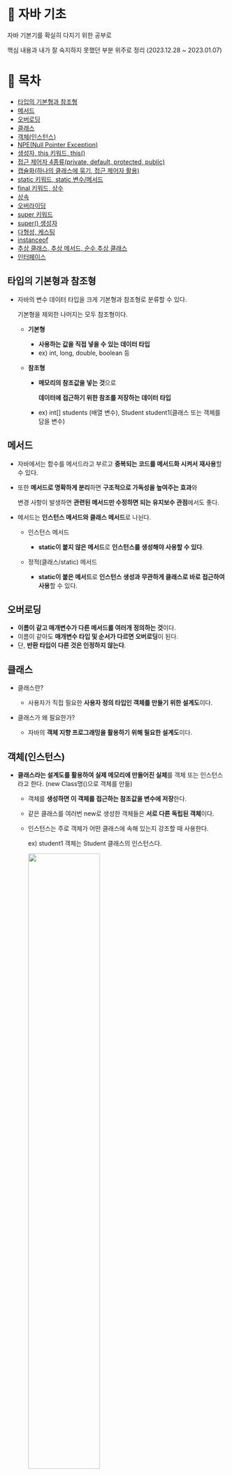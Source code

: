 # :rocket: 자바 기초
자바 기본기를 확실히 다지기 위한 공부로

핵심 내용과 내가 잘 숙지하지 못했던 부분 위주로 정리 (2023.12.28 ~ 2023.01.07)


# :page_facing_up: 목차
- <a href="#0"> 타입의 기본형과 참조형 </a> 
- <a href="#1"> 메서드 </a> 
- <a href="#2"> 오버로딩 </a>
- <a href="#3"> 클래스 </a>
- <a href="#4"> 객체(인스턴스) </a>
- <a href="#5"> NPE(Null Pointer Exception) </a>
- <a href="#6"> 생성자, this 키워드, this() </a> 
- <a href="#7"> 접근 제어자 4종류(private, default, protected, public) </a> 
- <a href="#8"> 캡슐화(하나의 클래스에 묶기, 접근 제어자 활용) </a>
- <a href="#9"> static 키워드, static 변수/메서드 </a> 
- <a href="#10"> final 키워드, 상수 </a>
- <a href="#11"> 상속 </a>
- <a href="#12"> 오버라이딩 </a>
- <a href="#13"> super 키워드 </a>
- <a href="#14"> super() 생성자 </a>
- <a href="#15"> 다형성, 케스팅 </a>
- <a href="#16"> instanceof </a>
- <a href="#17"> 추상 클래스, 추상 메서드, 순수 추상 클래스 </a>
- <a href="#18"> 인터페이스 </a>


## <b id="0"> 타입의 기본형과 참조형 </b>
- 자바의 변수 데이터 타입을 크게 기본형과 참조형로 분류할 수 있다.

  기본형을 제외한 나머지는 모두 참조형이다.
    
  - **기본형**
    - **사용하는 값을 직접 넣을 수 있는 데이터 타입**
    - ex) int, long, double, boolean 등
        
  - **참조형**
    - **메모리의 참조값을 넣는 것**으로

      **데이터에 접근하기 위한 참조를 저장하는 데이터 타입** 
    - ex) int[] students (배열 변수), Student student1(클래스 또는 객체를 담을 변수)


## <b id="1"> 메서드 </b>
- 자바에서는 함수를 메서드라고 부르고 **중복되는 코드를 메서드화 시켜서 재사용**할 수 있다.
- 또한 **메서드로 명확하게 분리**하면 **구조적으로 가독성을 높여주는 효과**와
    
    변경 사항이 발생하면 **관련된 메서드만 수정하면 되는 유지보수 관점**에서도 좋다.
    

- 메서드는 **인스턴스 메서드와 클래스 메서드**로 나뉜다.
  - 인스턴스 메서드
    - **static이 붙지 않은 메서드**로 **인스턴스를 생성해야 사용할 수 있다**.
            
  - 정적(클래스/static) 메서드
    - **static이 붙은 메서드**로 **인스턴스 생성과 무관하게 클래스로 바로 접근하여 사용**할 수 있다.


## <b id="2"> 오버로딩 </b>
- **이름이 같고 매개변수가 다른 메서드를 여러개 정의하는 것**이다.
- 이름이 같아도 **매개변수 타입 및 순서가 다르면 오버로딩**이 된다.
- 단, **반환 타입이 다른 것은 인정하지 않는다**.


## <b id="3"> 클래스 </b>
- 클래스란?
  - 사용자가 직접 필요한 **사용자 정의 타입인 객체를 만들기 위한 설계도**이다.

- 클래스가 왜 필요한가?
  - 자바의 **객체 지향 프로그래밍을 활용하기 위해 필요한 설계도**이다.


## <b id="4"> 객체(인스턴스) </b>
- **클래스라는 설계도를 활용하여 실제 메모리에 만들어진 실체**를
  객체 또는 인스턴스라고 한다. (new Class명()으로 객체를 만듦)
    
  - 객체를 **생성하면 이 객체를 접근하는 참조값을 변수에 저장**한다.
  - 같은 클래스를 여러번 new로 생성한 객체들은 **서로 다른 독립된 객체**이다.
  - 인스턴스는 주로 객체가 어떤 클래스에 속해 있는지 강조할 때 사용한다.

    ex) student1 객체는 Student 클래스의 인스턴스다.
    
    <img src="https://github.com/K-Y-k/practice_java_basic/assets/102020649/53c15425-fe53-4d1d-bf3b-6d91ea83ad2e.gif" width="60%"/>
        
- 객체 vs 인스턴스
  - **인스턴스는 주로 객체가 어떤 클래스에 속해 있는지 강조할 때 사용**한다.

    ex) student1 객체는 Student 클래스의 인스턴스다.
  - **둘 다 클래스에서 나온 실체를 의미**하여 비슷하게 사용하지만,
    
    **특정 클래스 관계를 표현할 때 인스턴스 용어로 사용**하자.


## <b id="5"> NPE(Null Pointer Exception) </b>
- 참조 값이 없는 객체를 접근하면 null을 가리키게 되는데,
    
  즉, **null을 가리킬 때 발생하는 예외**이다.


## <b id="6"> 생성자, this 키워드, this() 생성자 </b>
- 생성자
  - 객체를 생성하자마자 즉시 필요한 기능을 좀 더 편리하게 수행할 수 있도록 생성자라는 기능을 제공한다.
    
- 생성자와 메서드의 차이점
  - **생성자의 이름은 클래스 이름과 같아야 한다**. (즉, **첫 글자도 대문자**)
  - **생성자는 반환 타입이 없다**.
    
- 생성자 장점
  - **메서드 사용시 발생하는 중복 호출을 제거**하고
    
     **생성 직후의 작업을 한번에 처리**할 수 있게 된다.
        
  - 메서드로 구현시 생성 메서드를 실수로 적용하지 않아도 컴파일 오류가 발생하지 않지만,
        
    생성자로 사용하면 **직접 정의한 생성자를 반드시 호출해야 하므로**
        
    **생성자를** **적용하지 않을시 컴파일 오류가 발생하는 제약을 해준다**.
    
- 생성자가 없으면?
  - 생성자는 반드시 호출해야 하므로
        
     **생성자가 없으면 자바에서 자동으로 기본 생성자를 만들고 호출**한다.
        
  - **생성자가 있으면 기본 생성자가 제공되지 않는다**.

- this 키워드
    ```
    public class MemberInit {
        String name;
        int age;
        int grade;
    
        // 객체 지향을 활용한 관련 클래스 내부에서 선언하여 사용하기
        // this는 현재 인스턴스인 MemberInit 자신의 참조값을 가져오는 것이다.
        void initMember(String name, int age, int grade) {
            this.name = name;   
            this.age = age;
            this.grade = grade;
        }
    }
    ```
    
    - 멤버 변수와 메서드의 매개변수 **이름이 같아질 때 구분하기 위한 것**
    - 즉, **인스턴스 자신의 참조값을 가리킨다**.
    - 멤버 변수와 메서드의 매개변수 이름이 다르면 this 생략 가능
        
      (헷갈리기 싫으면 무조건 this를 작성하는 코딩 스타일도 있지만,

      **최근에는 IDE에 색깔로 구분 가능해서 이름이 다르면 this 생략**한다.)
        
- this() 생성자
    ```
    public class MemberConstruct {
        String name;
        int age;
        int grade;
    
        // 기본 생성자 : 매개변수가 없는 생성자
        //             단, 직접 만든 생성자가 하나라도 있으면 자바는 기본 생성자를 만들지 않는다.
        public MemberConstruct() {
        }
    
        // 객체를 생성하자마자 즉시 필요한 기능을 좀 더 편리하게 수행할 수 있도록
        // 생성자라는 기능을 제공한다.
    
        // 생성자는 메서드와 비슷하지만 차이점이 있다.
        // 1.생성자의 이름은 클래스 이름과 같아야 한다. 즉, 첫 글자도 대문자로 시작한다.
        // 2.생성자는 반환 타입이 없다.
        // 3.나머지는 메서드와 같다.
        public MemberConstruct(String name, int age, int grade) {
            System.out.println("생성자 호출 name = " + name + ", age = " + ", grade = " + grade);
            this.name = name;
            this.age = age;
            this.grade = grade;
        }
    
        // 필요한 매개변수들만 구성하여
        // 생성자 오버로딩으로 추가
        MemberConstruct(String name, int age) {
            this(name, age, 50); // 이미 위에서 중복 생성자가 있어 this()로 해당 생성자를 불러온 것이다.
                                 // 즉, this()로 생성자 내부에서 자신의 생성자를 호출할 수 있다.
    //        코드 한줄로 중복되는 코드를 줄임
    //        this.name = name;
    //        this.age = age;
    //        this.grade = 50;
        }
    }
    ```
    
    - this()로 **생성자 내부에서 자신의 다른 생성자를 호출**할 수 있다.
    - 단, this()는 **생성자 코드의 첫줄에만 사용**할 수 있다.


## <b id="7"> 접근 제어자 4종류(private, default, protected, public) </b>
- **클래스, 필드, 생성자, 메서드에 접근을 허용하는 범위를 제한**하는 것이다.
- 단, **클래스 레벨의 접근 제어자는 public과 default만 가능**하다.
  - public일 경우 **파일명과 클래스명이 반드시 같아야한다**.
  - **하나의 자바 파일에 public 클래스는 하나만 가능**하다.

- private
  - **모든 외부 클래스에서의 직접 접근(호출)을 막는다**.
- default
  - **같은 패키지 안에서의 호출**은 허용한다.
- protected
  - **같은 패키지 안에서 호출**은 허용한다.
  - 추가로 **패키지가 다를 때는 상속 관계의 호출만** 허용한다.
- public
  - **모든 외부 클래스에서의 호출을 허용**한다.


## <b id="8"> 캡슐화(하나의 클래스에 묶기, 접근 제어자 활용) </b>
- **데이터와 해당 데이터를 처리하는 메서드를 하나의 클래스 안에 묶고**

  추가로 **접근 제어자를 활용**하여 **외부에서의 접근을 제한하는 것**을 말한다.
- 즉, **외부에 꼭 필요한 기능만 노출**하고
    
  **나머지(데이터, 외부에 사용하지 않는 기능들)는 접근 제어자로 모두 내부로 숨기는 것**이다.

```
public class BankAccount {
    private int balance;

    public BankAccount() {
        balance = 0;
    }

    // public 메서드 : 입금
    public void deposit(int amount) {
        if (isAmountValid(amount)) {
            balance += amount;
        } else {
            System.out.println("유효하지 않은 금액입니다.");
        }
    }

    // public 메서드 : 출금
    public void withdraw(int amount) {
        if (isAmountValid(amount) && balance >= amount) {
            balance -= amount;
        } else {
            System.out.println("유효하지 않은 금액이거나 잔액이 부족합니다.");
        }
    }

    // public 메서드 : 금액 반환
    public int getBalance() {  // 멤버 변수 데이터 직접 접근을 private로 막았기에 메서드로 접근하여 값 반환한 것이다.
        return balance;
    }

    
    // private 메서드 : 금액양 확인
    // 이 메서드는 외부에서의 호출이 필요없는 기능이라서 prviate로 내부에서만 사용하도록 막음
    private boolean isAmountValid(int amount) {
        // 금액이 0보다 커야한다.
        return amount > 0;
    }
}
```


## <b id="9"> static 키워드, static 변수/메서드 </b>
```
public class Data3 {
    public String name;
    public static int count;   // 특정 클래스에서 공용으로 함께 사용할 변수에 static 키워드로 선언
                               // static이 붙은 멤버 변수는 인스턴스 영역에 생성되지 않는다!
                               // 힙 영역이 아닌 메서드 영역의 static 영역에서 관리하기 때문이다.
    public Data3(String name) {
        this.name = name;
        count++;               // 객체가 생성되면 생성자에서 정적 변수 count의 값을 하나 증가시킨다.
    }
}

public class DataCountMain3 {
    public static void main(String[] args) {
        // static을 활용한 방식
        // 클래스에 직접 접근하는 방식이 된다. -> Data3.count
        Data3 data1 = new Data3("A");
        System.out.println("A count = " + Data3.count); // 1

        Data3 data2 = new Data3("B");
        System.out.println("B count = " + Data3.count); // 2

        Data3 data3 = new Data3("C");
        System.out.println("C count = " + Data3.count); // 3
    }
}
```
- **객체(인스턴스)를 생성하지 않고 호출할 수 있는 키워드**이다.
- 즉, **공용으로 사용할 때** static을 사용한다.
- 주로 **멤버 변수와 메서드에 사용**된다.

  <img src="https://github.com/K-Y-k/practice_java_basic/assets/102020649/3a19e219-cd69-41a8-8cf1-eab6504f7b5a.gif" width="60%"/>

- **static 변수/정적 변수/클래스 변수**
  - **멤버 변수에 static이 붙인 변수이**다.
  - static 변수는 **인스턴스 영역에 생성되지 않고 클래스명. 으로 접근한다.**
        
    **힙 영역이 아닌 메서드 영역의 static 영역에서 관리하기 때문**이다.
        
    즉, static 변수는 **프로그램이 시작할 때** **JVM에 로딩되는 순간 생성되고**
        
    **JVM이 종료될 때까지 이어지기에 생존주기가 가장 길다**.
        
- **static 메서드/정적 메서드/ 클래스 메서드**
  - static 메서드는 **static 변수와 static 메서드만 사용할 수 있다**.
  - 정적 메서드의 대표적인 예시가 main()메서드이다.
      
    프로그램이 실행될 때 객체를 생성하지 않아도 작동했다.


## <b id="10"> final 키워드, 상수 </b>
- final 키워드
    - **더는 값을 변경할 수 없게 고정하는 키워드**이다.
    - **최초 1번만 할당**할 수 있고 **그 이후의 할당은 컴파일 오류**가 발생한다.
    - 즉, **매우 유용한 제약**으로 **특정 변수의 값을 할당한 이후 변경하지 않아야 한다면 final을 사용**하자.
    - **클래스에 final**이 붙으면 **상속을 할 수 없고**
        
        **메서드에 final**이 붙으면 **오버라이딩을 할 수 없다**.
        
    - **필드 초기화 방식은 3가지**가 있다.
        
        ```
        public class ConstructInit {
            final int value;                    // final을 필드에 사용할 경우
            // final 필드 - 필드 초기화
            // final int value = 10;            // 1.여기서 직접 초기화해주거나
        
            // static final 상수 필드 초기화 방식
            static final int CONST_VALUE = 10;  // static final은 상수로 변수명은 관례로 대문자와 _로 작성한다.
        
            // final 필드 - 생성자 초기화 방식
            public ConstructInit(int value) {   // 2.또는 생성자 호출에서 1번 할당하게 한다.
                this.value = value;
            }
        }
        
        public class FinalFieldMain {
            public static void main(String[] args) {
                // final 필드 - 생성자 초기화
                // 생성자 호출을 통해 value 필드 값을 초기화한 것
                // 생성자 호출은 초깃값을 1번 능동적으로 초기화하는 것에 의미가 있다.
                System.out.println("생성자 초기화");
                ConstructInit constructInit1 = new ConstructInit(10);
                ConstructInit constructInit2 = new ConstructInit(20);
                System.out.println(constructInit1.value);      // 10
                System.out.println(constructInit2.value);      // 10
        
                // final 필드 - 필드 초기화
                // 각 인스턴스에 고정된 value 필드 값이 들어간 것
                // 필드 초기화는 처음부터 고정된 값으로만 초기화되어
                // 모든 인스턴스가 같은 값을 사용하기에 중복이라 메모리 낭비
                System.out.println("필드 초기화");
                FiledInit filedInit1 = new FiledInit();    // value = 10
                FiledInit filedInit2 = new FiledInit();    // value = 10
                FiledInit filedInit3 = new FiledInit();    // value = 10
                System.out.println(filedInit1.value);      // 10
                System.out.println(filedInit2.value);      // 10
                System.out.println(filedInit3.value);      // 10
        
                // static final 상수 필드 초기화
                // static 영역을 활용하여 공유하는 필드로
                // 위 final 필드 초기화에서의 메모리 낭비 문제를 개선할 수 있다!
                // 즉, final 필드 초기화할 때는 static final 상수 방식을 이용하자
                System.out.println("상수");
                System.out.println(FiledInit.CONST_VALUE);  // static 변수라 인스턴스 생성없이 클래스명으로 접근
            }
        }
        ```
        
        - final 필드 - **생성자 초기화 방식**  : **주로 이 방식 사용**
        - final 필드 - 필드 초기화 방식         : 이 방식은 메모리 낭비
        - **static final 상수 필드 초기화 방식 : 공용으로 사용할 필드는 이 방식 사용**
        
- 상수
    
    ```java
    public class Constant {
        // 수학 상수
        public static final double PI = 3.14;
    
        // 시간 상수
        public static final int HOURS_IN_DAY = 24;
        public static final int MINUTES_IN_HOUR = 60;
        public static final int SECONDS_IN_MINUTE = 60;
    
        // 어플리케이션 설정 상수
        public static final int MAX_USERS = 1000;
    }
    ```
    
    - **변하지 않고 항상 일정한 값을 갖는 수**를 말한다.
    - 즉, **단 하나만 존재하고 변하지 않는 고정된 값**이다.
    - 그렇기에 **static final 키워드를 같이 사용**한다.
    - 그렇기에 **관례로 대문자와 _로 사용하여 구분**한다.


## <b id="11"> 상속 </b>
- **기존 클래스의 필드와 메서드를 새로운 클래스에서 재사용하게 해준다**.
- 부모와 자식 클래스로 나뉜다.
  - 부모 클래스(슈퍼 클래스) : 상속을 통해 **자신의 필드와 메서드를 자식 클래스에 제공**하는 클래스
  - 자식 클래스(서브 클래스) : **부모 클래스로부터 필드와 메서드를 상속받는** 클래스
- 자바는 **여러 부모로 다중 상속이 불가능**하다.
    
    **하나의 부모인 단일 상속만 가능**하다.
    
- 상속의 장점
    - **부모의 기능을 재사용하여 중복이 줄어든다**.
    - **편리하게 확장**할 수 있다.

- 상속 메모리 구조
  
  <img src="https://github.com/K-Y-k/practice_java_basic/assets/102020649/3a19e219-cd69-41a8-8cf1-eab6504f7b5a.gif" width="60%"/>

  - **자식 객체를 생성 호출하면,**
    
    **상속 관계인 클래스도 함께 포함해서 인스턴스를 생성한다!**
    
    즉, **하나의 클래스 안에 부모, 자식 여러 클래스 정보가 공존**한다.
    
    **그렇기에 부모의 필드, 메서드를 재사용할 수 있었던 것**이다.
    
  - **기능을 호출할 때 현재 변수타입(클래스)을 먼저 기준**으로 선택한다.
    
    자식에서 찾지 못한 후에는 상위 부모 타입에서 찾는다.
    
  - 즉, **자식 생성자 호출할 때 반드시 첫줄에 부모 생성자 호출(super())도 있어야한다. (규칙)**
    
    자식의 기본 생성자는 이 부모 생성자 호출 코드가 기본으로 탑재되어 있어 생략된 것이었다.


## <b id="12"> 오버라이딩 </b>
- **부모에게 상속 받은 메서드를 자식 클래스에서 같은 메서드명으로 재정의하는 것**으로
    
    즉, 부모의 메서드가 아닌 **자식에서 재정의한 메서드로 호출하게 된다**.
    
- 오버라이딩한 **메서드 위에 @Override를 붙인다**.
    
    없어도 동작하는데 문제는 없지만, 실수로 이름을 다르게 작성하면 부모 메서드가 작동된다. (= 코드의 명확성)
    
- 메서드 오버라이딩은 **다형성과 함께 사용할 때 진정한 빛을 발휘**한다.
    - ex)
        
      부모 타입으로 선언된 변수이면 부모 타입의 필드와 메서드를 우선 접근한다.

      하지만, **오버라이딩 된 자식 메서드가 있다면 자식 메서드로 항상 우선권을 가진다**.
        
- 오버라이딩의 조건
    - **메서드 이름** 같아야 한다.
    - **메서드 파라미터의 타입, 순서, 개수** 같아야 한다.
    - **반환 타입** 같아야 한다.
    - **접근 제어자가** 부모 클래스의 메서드보다 **더 제한적이면 안된다**.
    - 부모 클래스의 메서드에 **static,** **final, private가 붙은 것은 오버라이딩할 수 없다**.
    - 부모 클래스의 메서드보다 **더 예외를 throws로 선언할 수 없다**.
    - **생성자는 오버라이딩할 수 없다**.


## <b id="13"> super 키워드 </b>
```
public class Parent {
    public String value = "parent";
		public String name = "Only parent_Field name";   // 부모만 있는 필드

    public void hello() {
        System.out.println("Parent.hello");
    }

		public String getName() { // 부모만 있는 필드를 사용하기 위한 메서드 선언
				return name;
		}
}

public class Child extends Parent {
    public String value = "child";

    @Override
    public void hello() {
        System.out.println("Child hello");
    }

    public void call() {
        // this는 현재 자신 클래스
        // this는 생략 가능하다. (보통 다른 매개변수명과 동일할 때 구분하려고 사용)
        System.out.println("this.value = " + this.value); 
        
        // super는 부모 클래스
        System.out.println("super.value = " + super.value);

        this.hello();
        super.hello();

        // 클래스 필드는 private로 캡슐화되어 super.필드명으로 직접 접근을 하지 못한다.
        // 그러므로 super.부모메서드명()으로 접근해서 부모만 있는 필드를 사용할 수 있다.
				System.out.println("super.name = " + super.getName());
    }
}
```
- super 키워드는 **부모 클래스에 대한 참조**를 뜻한다.
- 보통 **부모와 자식이 필드명이 같거나 메서드가 오버라이딩 된 경우**
    
  **자식의 필드, 메서드를 가져온다**.
    
  그렇기에 **자식과 겹치는 부모의 필드, 메서드로 호출하고 싶을 때 이 super 키워드를 사용하여 접근**한다.
- 또한 부모에만 있는 필드를 접근할 때
    
  보통 클래스 필드는 **private로 캡슐화 되어있어 자식 클래스에서 super.필드명으로 직접 접근을 하지 못한다**.
    
  그러므로 **부모 클래스에서 부모만 있는 필드를 꺼내거나 사용하는 메서드를 만들고**
    
  **자식 클래스에서 super.부모메서드명()으로 접근해서 부모만 있는 필드를 사용할 수 있다**.


## <b id="14"> super() 생성자 </b>
```
public class ClassA {
    public ClassA() { // 기본 생성
        System.out.println("ClassA 생성자");
    }
}

public class ClassB extends ClassA {
    public ClassB(int a) {       // 직접 정의한 생성자
        //super(); 부모 ClassA 클래스는 기본 생성자라서 생략 가능
        this(a, 0); // 만약 같은 클래스의 매개변수가 다른 생성자를 안에서 호출해도
                    // 결국 마지막 하나는 super()로 부모 생성 호출이 연결되어 있게 만들어야한다.
				System.out.println("ClassB 생성자 a=" + a);
    }

    public ClassB(int a, int b) { // 직접 정의한 생성자
        super();    // 부모 ClassA 클래스는 기본 생성자라서 생략 가능
        System.out.println("ClassB 생성자 a=" + a + " b=" + b);
    }
}

public class ClassC extends ClassB {
    public ClassC() {
        super(10, 20);  // ClassB에는 기본 생성자가 아닌 직접 정의한 생성자라서 생략할 수 없음
                        // ClassB(int a)와 ClassB(int a, int b)중 선택해야 한다.  
        System.out.println("ClassC 생성자");
    }
}
```
- **자식 생성자 호출할 때 반드시 첫줄에 부모 생성자 호출(super())도 있어야한다.**
- **첫줄에 super 생성자를 넣어야 해서 결국 최상위 부모부터 호출이 시작된다.**
- **부모 클래스가 기본 생성자이면 super() 생략이 가능**하다.
- 만약 **부모 클래스 생성자가 직접 정의되어 있으면,**
    
  **관련 매개변수를 넣어줘야 하므로 super()를 생략할 수 없다**.


## <b id="15"> 다형성, 케스팅 </b>
```
public static void main(String[] args) {
    // 부모 변수가 부모 인스턴스 참조
    System.out.println("Parent -> Parent");
    Parent parent = new Parent();
    parent.parentMethod();

    // 자식 변수가 자식 인스턴스 참조
    System.out.println("Child -> Child");
    Child child = new Child();    // 자식 인스턴스를 생성하면서 부모 인스턴스도 같이 포함되어 생성된다.
    child.parentMethod();         // 자식은 부모 메서드 사용 가능
    child.childMethod();


    // 부모 변수가 자식 인스턴스를 참조할 수 있다.(= 다형적 참조)
    System.out.println("Parent -> Child");
    Parent poly = new Child();    // 부모 타입은 자식 타입을 참조할 수 있다.
                                  // 자식 타입을 생성했기에 메모리 상 자식, 부모 인스턴스가 모두 생성된다.
    //Child poly2 = new Parent(); // 단, 반대로 자식 타입이 부모 타입을 참조할 수 없다.

    poly.parentMethod();
    
    // 다형적 참조의 한계 -> 캐스팅으로 해결
    // poly.childMethod();           하지만 결국 부모 타입이므로 부모 타입에 먼저 접근하게 되어
    //                               자식의 필드와 메서드는 사용할 수 없다.
}
```

- **다양한 형태로** 보통은 하나의 객체는 하나의 타입으로 고정이 되어 있는데,
    
  **다형성의 1번째 핵심은**

  **다형성은 한 객체가 여러 타입의 객체로 취급될 수 있는 능력**(다형적 참조)을 뜻한다.
    
  - 즉, **부모는 자식 타입을 참조할 수 있다**. (= **업 케스팅**)
        
    다양한 형태를 참조할 수 있어 **다형적 참조라고 한다**.
        
  - 자식은 부모를 참조할 수 없어,
        
    **부모가 자식 타입을 참조하면 자식의 필드, 메서드는 사용할 수 없다**. (**다형적 참조의 한계**)
        
    이 때는 **다운 케스팅을 통해 해결**할 수 있다.
        
      ```
      public static void main(String[] args) {
          // 부모 변수가 지식 인스턴스 참조 (= 다형적 참조)
          Parent poly = new Child();     // 부모 x001, (업 캐스팅으로 생략되어있음)
      
          // 단, 자식의 기능은 호출 할 수 없다.
          //poly.childMehod();
      
          // 다운 캐스팅으로 자식 기능 호출 해결 (부모 타입 -> 자식 타입 형변환)
          // 1.강제 형변환 후 사용 방식
          Child child = (Child) poly;    // 부모 타입을 자식 타입으로 강제 형변환한 후 참조 값을 넣어준다.
          child.childMethod();
      
          // poly.childMethod();      위에서는 poly의 참조 값을 복사해서 대입한 것이기에 기존 poly 변수와는 아무 관련이 없다!
          //                          착각하지 말자!
      
          // 2.일시적 다운 캐스팅 방식 : 자식의 메서드를 호출하는 순간만 다운 캐스팅
          ((Child) poly).childMethod();  // 일시적으로 바꿔서 사용
          
      
          // 부모 인스턴스만 생성한 경우 자식의 인스턴스까지 포함되어 생성된 것이 아니기 때문에
          // 자식으로 강제 형변환할 수 없다.
          // 즉, 다운 캐스팅을 자동으로 하지 않는 이유가 이러한 경우를 대비해서 명시적 캐스팅만 허용한다.
          Parent parent1 = new Parent();    // 부모 인스턴스만 생성함
          //Child child2 = (Child) parent1; // 런타임 오류 - ClassCastException 예외 발생
          //child2.childMethod();           // 실행불가
      }
      ```
        
    - 업 케스팅(생략)과 다운 케스팅(생략불가)
      - **업 케스팅은 항상 상위 부모도 같이 생성되므로,**
                
         **문제가 발생할 수가 없어 생략**한다.
                
      - 하지만 **다운 캐스팅은**
                
        **부모 인스턴스만 생성했는데 자식 타입으로 다운 케스팅하려는 경우**에는 
                
        **자식 인스턴스를 찾을 수 없어 오류가 발생하므로 생략할 수 없고 명시적으로 다운 케스팅 해야 한다**!
                
        - **자식 인스턴스가** **생성됐는지 헷갈릴 경우,**
                    
          **instanceof 연산자로** 자식 인스턴스가 포함되어 있는지 **확인**해본다.

- **다형성의 2번째 핵심은**
    
  **선언 된 변수가 부모타입이어도 오버라이딩 된 자식 메서드를 항상 우선권을 가진다!**
    
  ```
  public class Parent {
      public String value = "parent";
  
      public void method() {
          System.out.println("Parent.method");
      }
  }
  public class Child extends Parent{
      public String value = "child";
  
      // 오버라이딩으로 재정의
      @Override
      public void method() {
          System.out.println("Child.method");
      }
  }
  
  public static void main(String[] args) {
      // 자식타입 변수가 자식 인스턴스 참조
      Child child = new Child();
      System.out.println("Child -> Child");
      System.out.println("child.value = " + child.value);   // "child"
      child.method();   // "Child.method"
  
      // 부모타입 변수가 부모 인스턴스 참조
      Parent parent = new Parent();
      System.out.println("Parent -> Parent");
      System.out.println("parent.value = " + parent.value); // "parent"
      parent.method(); // "Parent.method"
      
      
      // 부모타입 변수가 부모 + 자식 인스턴스 참조 (다형적 참조)
      Parent poly = new Child();
      System.out.println("Parent -> Child");
      System.out.println("poly.value = " + poly.value);    // "parent", 변수가 부모타입이기라서 부모타입으로 먼저 접근하기에 부모타입의 필드가 나온다.
  
      // 원래 변수의 타입을 기준으로 접근하는데 결국 오버라이딩 된 자식의 메서드가 나왔다.
      // 다형성의 2번째 핵심이다!
      // -> 선언 된 변수가 부모타입이어도 오버라이딩 된 자식 메서드를 항상 우선권을 가진다!
      poly.method();  // "Child.method"
  }
  ```
    
- **다형성**의 다형적 참조와 메서드 오버라이딩을 **활용해야하는 이유**
  - 코드의 중복을 줄이기 위해 보통 **메서드, 반복문, 배열 등을 활용하는데**
        
    이때 **부모 객체로 타입이 통일하여 묶을 수 있고 자식 메서드를 사용하기 위한 오버라이딩을 활용한다**!
        
    ```
    public class Animal {
        public void sound() {
            System.out.println("동물 울음 소리");
        }
    }
    public class Cat extends Animal {
        @Override         
        public void sound() {  // 메서드 오버라이딩
            System.out.println("야옹");
        }
    }
    
    public static void main(String[] args) {
        Dog dog = new Dog();   // 항상 부모 인스턴스까지 포함되어 생성
        Cat cat = new Cat();
        Caw caw = new Caw();
    
        soundAnimal(dog);
        soundAnimal(cat);
        soundAnimal(caw);
    		
    		Animal[] animals = {dog, cat, caw};  // 다형성 특징 1.부모는 자식을 담을 수 있다.
    
        for (Animal animal : animals) {
            System.out.println("동물 소리 테스트 시작");
            animal.sound();                  // 다형성 특징 2.같은 이름의 메서드 오버라이딩한 자식 객체의 메서드로 우선시 된다.
            System.out.println("동물 소리 테스트 종료");
        }
    }
    
    // 추가 되어도 변하지 않는 부분
    // : 구체적인 객체 클래스를 참조하는 것이 아닌
    //   추상적인 부모를 참조하기 때문에 변하지 않는다.
    private static void soundAnimal(Animal animal) { // 다형성 특징 1.부모는 자식을 담을 수 있다. (다형적 참조)
        System.out.println("동물 소리 테스트 시작");
        animal.sound();                              // 다형성 특징 2.같은 이름의 메서드 오버라이딩한 자식 객체의 메서드로 우선시 된다.
        System.out.println("동물 소리 테스트 종료");
    }
    ```
    

- 다형성의 남은 문제점
  1. 제대로된 기능을 수행하지 않는 **추상적인 부모 인스턴스만 생성이 가능한 문제**
  2. 부모를 상속받은 자식 객체에서 **실수로 오버라이딩을 하지 않으면 부모의 메서드로 호출되는 문제**
- 다형성의 문제점 해결법 → 추상 클래스와 추상 메서드


## <b id="16"> instanceof </b>
- 다형성으로 참조하는 대상이 다양해져서,
    
  **어떤 인스턴스를** **참조하고 있는지 확인할 때 사용하는 연산자**이다.
  
  ```
    public class CastingMain5 {
      public static void main(String[] args) {
          Parent parent1 = new Parent();  // Parent 인스턴스만 생성
          call(parent1);
  
          Parent parent2 = new Child();   // Parent와 Child 인스턴스 같이 생성
          call(parent2);
      }
  
      // 현재 인스턴스가 사용할 자식 타입의 인스턴스가 포함되어 있는지 확인하기 위한 메서드
      private static void call(Parent parent) {
          if (parent instanceof Child) {       // Child 인스턴스가 존재하는지 확인
              // 존재하면
              System.out.println("Child 인스턴스 포함되어 있음");
              ((Child) parent).childMethod();  // 일시적으로 다운 케스팅한 후 자식 타입의 메서드를 사용
          } else {
              // 없으면
              System.out.println("Child 인스턴스 없음");
          }
      }
  }
  ```


## <b id="17"> 추상 클래스, 추상 메서드, 순수 추상 클래스 </b>
```
public abstract class Animal { // 추상 메서드가 하나라도 있으므로 추상 클래스로 선언
                               // 즉, 본인 인스턴스를 직접 생성할 수 없게 되었다.
    // 자식이 기능을 상속 받아 사용하도록 만든 기능
    public void move() {
        System.out.println("동물이 움직입니다.");
    }

    // 반드시 자식이 오버라이딩 해야하는 목적으로 만든 추상 메서드
    public abstract void sound();
}
public class Cat extends Animal{
    // 추상 클래스에 상속받은 추상 메서드는 강제적으로 구현되게 만듬
    @Override
    public void sound() {
        System.out.println("야옹");
    }
}

public static void main(String[] args) {
    // 추상 클래스는 생성 불가능
    // Animal animal = new Animal();

    Dog dog = new Dog();
    Cat cat = new Cat();
    Caw caw = new Caw();

    cat.sound(); // 자식 타입이므로 자식 메서드 호출
    cat.move();  // 자식 타입에는 없어서 부모 타입의 메서드 호출

    // 실수로 오버라이딩을 하지 않은 자식 메서드는 컴파일 오류
    soundAnimal(dog);
    soundAnimal(cat);
    soundAnimal(caw);
}

// 추가 되어도 변하지 않는 부분
// : 구체적인 객체 클래스를 참조하는 것이 아닌
//   추상적인 부모를 참조하기 때문에 변하지 않는다.
private static void soundAnimal(Animal animal) {  // 다형성 특징 1.부모는 자식을 담을 수 있다. (다형적 참조)
    System.out.println("동물 소리 테스트 시작");
    animal.sound();                               // 다형성 특징 2.같은 이름의 메서드 오버라이딩한 자식 객체의 메서드로 우선시 된다.
    System.out.println("동물 소리 테스트 종료");
}
```

- 추상 클래스
  - 본인을 직접 **생성하면 안되는 클래스**다.
  - ex) 추상화적인 개념을 제공하는 부모 클래스
- 추상 메서드
  - 부모 클래스를 상속 받는 자식 클래스에
      
    **반드시 오버라이딩 해야 하는 메서드를 부모 클래스에 정의하는 것이다. 즉, 메서드 바디가 없다.**
      
  - **추상 메서드가 하나라도 있으면 추상 클래스로 선언해야** 한다.
        
    작동하지 않는 메서드를 가진 불완전한 클래스이기 때문이다.
    
- 추상 클래스와 추상 메서드의 제약 덕분에 **다형성의 문제들을 해결해준다**.
  1. 제대로된 기능을 수행하지 않는 추상적인 부모 인스턴스만 생성이 가능한 문제
  2. 부모를 상속받은 자식 객체에서 실수로 오버라이딩을 하지 않으면 부모의 메서드 호출 문제

- 순수 추상 클래스 (= 인터페이스)
    
    ```
    public abstract class AbstractAnimal { 
        // 순수 추상 클래스는 상속을 물려받아서 사용하는 기능을 제공하는 것이 아닌
        // 다형성을 위해서 사용한다.
        
        // 반드시 자식이 오버라이딩 해야하는 목적으로 만든 추상 메서드
        public abstract void sound();
        public abstract void move();
    }
    ```
    
  - **추상 메서드만 있는 추상 클래스**
  - 즉, 실행 로직의 메서드가 없고
      
    단지 **다형성을 위한 부모 타입으로써 껍데기 역할만 제공**할 뿐이다.
      
  - 즉, 순수 추상 클래스는 **물려받아서 사용하는 상속의 특징을 제공하는 것이 아닌**
      
    **다형성을 위해서 사용**한다. 
      
  - 즉, 규격에 맞춰서 사용하는 인터페이스와 같다.
      
    이러한 **순수 추상 클래스의 개념은 프로그래밍에서 매우 자주사용되어**
      
    자바는 **순수 추상 클래스를 더 편리하게 사용할 수 있도록 인터페이스라는 개념을 제공**한다.
      
  - 사실 **인터페이스가 있으므로 순수 추상 클래스라는 개념이 없다**.


## <b id="18"> 인터페이스 </b>
```
public interface InterfaceAnimal {
    public static final int ab = 3;

    public abstract void sound(); // 추상 메서드만 가능하기에
    void move();                  // public abstract을 생략한다.
}
public class Cat implements InterfaceAnimal { // 인터페이스는 implements로 상속 받는다.
    @Override
    public void sound() {
        System.out.println("야용");
    }

    @Override
    public void move() {
        System.out.println("고양이 이동");
    }
}

public static void main(String[] args) {
    // 인터페이스는 순수 추상 클래스이므로 인스턴스를 생성할 수 없다.
    // InterfaceAnimal interfaceAnimal = new InterfaceAnimal();

    Cat cat = new Cat();  // 자식타입과 부모타입인 인터페이스 인스턴스도 포함되어 생성된다.
    Dog dog = new Dog();
    Caw caw = new Caw();

    soundAnimal(cat);
    soundAnimal(dog);
    soundAnimal(caw);
}

// 추가 되어도 변하지 않는 부분
// : 구체적인 객체 클래스를 참조하는 것이 아닌
//   추상적인 부모를 참조하기 때문에 변하지 않는다.
private static void soundAnimal(InterfaceAnimal animal) {  // 다형성 특징 1.부모는 자식을 담을 수 있다. (다형적 참조)
    System.out.println("동물 소리 테스트 시작");
    animal.sound();                                        // 다형성 특징 2.같은 이름의 메서드 오버라이딩한 자식 객체의 메서드로 우선시 된다.
    System.out.println("동물 소리 테스트 종료");
}
```

- 자바는 **순수 추상 클래스를 더 편리하게 사용할 수 있는 인터페이스라는 기능을 제공**한다.
    - **인스턴스를 생성할 수 없다**.
    - **상속시 모든 메서드를 오버라이딩 해야 한다**.
    - **다형성을 위해 사용**된다.
    - 추상 클래스의 모든 메서드는 public abstract이므로
        
        **메서드에 public abstract를 생략할 수 있다**. (생략 권장)
        
        멤버 변수는 public static final이고 생략할 수 있다. (생략 권장)
        
    - 인터페이스는 **다중 구현(다중 상속)을 지원**한다.
- 즉, 상속을 하지만 물려 받는 기능이 없으므로
    
    **인터페이스 상속이라는 개념이 아닌 인터페이스 구현한다고 표현**한다.
    
- 추상 클래스가 아닌 인터페이스를 사용해야 하는 이유
    - 제약
        1. **추상 메서드를 반드시 구현하라는 제약**을 준다.
        2. **다형성이라는 목적으로 모두 구현해야 한다고 구분해주어**
            
            **로직이 있는 기능을 추가하지 못하게 원천적으로 차단할 수 있다. (단, 자바8에 등장한 default 메서드는 가능)**
            
    - 다중 구현(다중 상속)
      
      <img src="https://github.com/K-Y-k/practice_java_basic/assets/102020649/46af9f7c-c948-4afa-bbbd-7a565230c8fb.gif" width="40%"/>

      - 클래스 상속은 부모를 하나만 지정할 수 있지만
    
        **부모를 여러명 두는 다중 구현이 가능**하다.
 
- 클래스와 인터페이스를 함께 활용하는 예시

  <img src="https://github.com/K-Y-k/practice_java_basic/assets/102020649/f0a84114-9614-4444-bd59-60941ce076bb.gif" width="80%"/>

  ```
  // 추상화 클래스
  public abstract class AbstractAnimal {
      public abstract void sound();
  
      public void move(){
          System.out.println("동물이 이동합니다.");
      }
  }
  // 인터페이스
  public interface Fly {
      void fly();
  }
  
  public class Dog extends AbstractAnimal {
      @Override
      public void sound() {
          System.out.println("멍멍");
      }
  }
  
  public class Bird extends AbstractAnimal implements Fly {
      @Override
      public void sound() {
          System.out.println("짹짹");
      }
  
      @Override
      public void fly() {
          System.out.println("새 날기");
      }
  }
  
  public static void main(String[] args) {
      Dog dog = new Dog();
      Bird bird = new Bird();
  
      soundAnimal(dog);
      soundAnimal(bird);
  
      flyAnimal(bird);
  }
  
  // AbstractAnimal 추상 클래스 사용 가능
  private static void soundAnimal(AbstractAnimal animal) {  // 다형성 특징 1.부모는 자식을 담을 수 있다. (다형적 참조)
      System.out.println("동물 소리 테스트 시작");
      animal.sound();                                       // 다형성 특징 2.같은 이름의 메서드 오버라이딩한 자식 객체의 메서드로 우선시 된다.
      System.out.println("동물 소리 테스트 종료");
  }
  
  // Fly 인터페이스가 있으면 사용 가능
  private static void flyAnimal(Fly fly) {
      System.out.println("날기 테스트 시작");
      fly.fly()
      System.out.println("날기 테스트 종료");
  }
  ```

  - 추상 클래스는 단일 상속만 가능하고
  - 인터페이스는 다중 상속이 가능하다!

